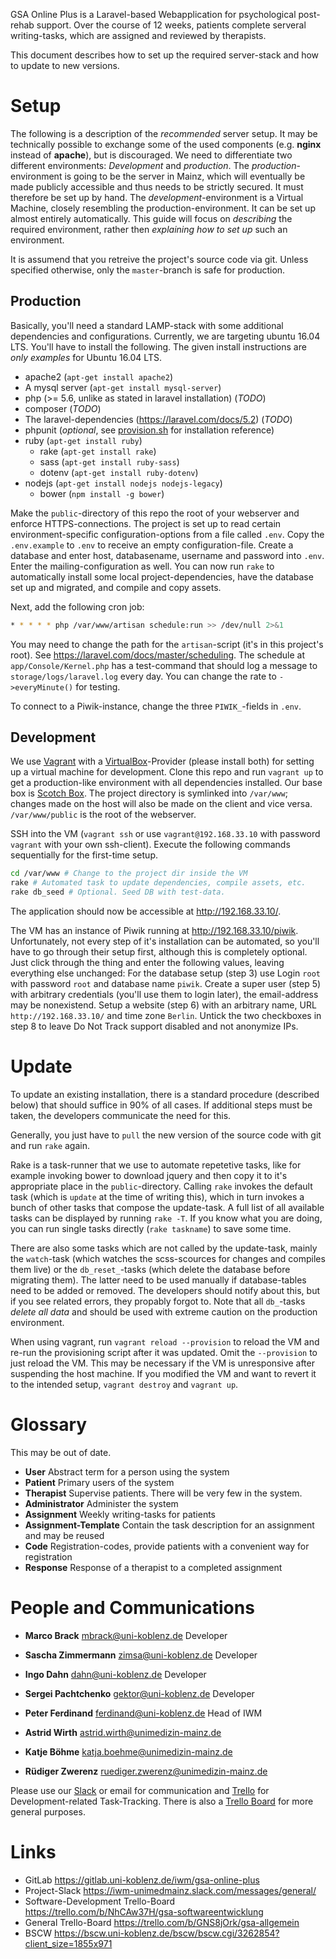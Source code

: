 GSA Online Plus is a Laravel-based Webapplication for psychological post-rehab support. Over the course of 12 weeks, patients complete serveral writing-tasks, which are assigned and reviewed by therapists.

This document describes how to set up the required server-stack and how to update to new versions.



# Setup
The following is a description of the *recommended* server setup. It may be technically possible to exchange some of the used components (e.g. **nginx** instead of **apache**), but is discouraged. We need to differentiate two different environments: *Development* and *production*. The *production*-environment is going to be the server in Mainz, which will eventually be made publicly accessible and thus needs to be strictly secured. It must therefore be set up by hand. The *development*-environment is a Virtual Machine, closely resembling the production-environment. It can be set up almost entirely automatically. This guide will focus on *describing* the required environment, rather then *explaining how to set up* such an environment.

It is assumend that you retreive the project's source code via git. Unless specified otherwise, only the `master`-branch is safe for production.


## Production
Basically, you'll need a standard LAMP-stack with some additional dependencies and configurations. Currently, we are targeting ubuntu 16.04 LTS. You'll have to install the following. The given install instructions are *only examples* for Ubuntu 16.04 LTS.

* apache2 (`apt-get install apache2`)
* A mysql server (`apt-get install mysql-server`)
* php (>= 5.6, unlike as stated in laravel installation) (*TODO*)
* composer (*TODO*)
* The laravel-dependencies (<https://laravel.com/docs/5.2>) (*TODO*)
* phpunit (*optional*, see [provision.sh](provision.sh) for installation reference)
* ruby (`apt-get install ruby`)
  * rake (`apt-get install rake`)
  * sass (`apt-get install ruby-sass`)
  * dotenv (`apt-get install ruby-dotenv`)
* nodejs (`apt-get install nodejs nodejs-legacy`)
  * bower (`npm install -g bower`)

Make the `public`-directory of this repo the root of your webserver and enforce HTTPS-connections. The project is set up to read certain environment-specific configuration-options from a file called `.env`. Copy the `.env.example` to `.env` to receive an empty configuration-file. Create a database and enter host, databasename, username and password into `.env`. Enter the mailing-configuration as well. You can now run `rake` to automatically install some local project-dependencies, have the database set up and migrated, and compile and copy assets.

Next, add the following cron job:

``` bash
* * * * * php /var/www/artisan schedule:run >> /dev/null 2>&1
```

You may need to change the path for the `artisan`-script (it's in this project's root). See <https://laravel.com/docs/master/scheduling>. The schedule at `app/Console/Kernel.php` has a test-command that should log a message to `storage/logs/laravel.log` every day. You can change the rate to `->everyMinute()` for testing.

To connect to a Piwik-instance, change the three `PIWIK_`-fields in `.env`.


## Development
We use [Vagrant](https://www.vagrantup.com/) with a [VirtualBox](https://www.virtualbox.org/)-Provider (please install both) for setting up a virtual machine for development. Clone this repo and run `vagrant up` to get a production-like environment with all dependencies installed. Our base box is [Scotch Box](https://box.scotch.io/). The project directory is symlinked into `/var/www`; changes made on the host will also be made on the client and vice versa. `/var/www/public` is the root of the webserver.

SSH into the VM (`vagrant ssh` or use `vagrant@192.168.33.10` with password `vagrant` with your own ssh-client). Execute the following commands sequentially for the first-time setup.

``` bash
cd /var/www # Change to the project dir inside the VM
rake # Automated task to update dependencies, compile assets, etc.
rake db_seed # Optional. Seed DB with test-data.
```

The application should now be accessible at <http://192.168.33.10/>.

The VM has an instance of Piwik running at <http://192.168.33.10/piwik>. Unfortunately, not every step of it's installation can be automated, so you'll have to go through their setup first, although this is completely optional. Just click through the thing and enter the following values, leaving everything else unchanged: For the database setup (step 3) use Login `root` with password `root` and database name `piwik`. Create a super user (step 5) with arbitrary credentials (you'll use them to login later), the email-address may be nonexistend. Setup a website (step 6) with an arbitrary name, URL `http://192.168.33.10/` and time zone `Berlin`. Untick the two checkboxes in step 8 to leave Do Not Track support disabled and not anonymize IPs.



# Update
To update an existing installation, there is a standard procedure (described below) that should suffice in 90% of all cases. If additional steps must be taken, the developers communicate the need for this.

Generally, you just have to `pull` the new version of the source code with git and run `rake` again.

Rake is a task-runner that we use to automate repetetive tasks, like for example invoking bower to download jquery and then copy it to it's appropriate place in the `public`-directory. Calling `rake` invokes the default task (which is `update` at the time of writing this), which in turn invokes a bunch of other tasks that compose the update-task. A full list of all available tasks can be displayed by running `rake -T`. If you know what you are doing, you can run single tasks directly (`rake taskname`) to save some time.

There are also some tasks which are not called by the update-task, mainly the `watch`-task (which watches the scss-scources for changes and compiles them live) or the `db_reset_`-tasks (which delete the database before migrating them). The latter need to be used manually if database-tables need to be added or removed. The developers should notify about this, but if you see related errors, they propably forgot to. Note that all `db_`-tasks *delete all data* and should be used with extreme caution on the production environment.

When using vagrant, run `vagrant reload --provision` to reload the VM and re-run the provisioning script after it was updated. Omit the `--provision` to just reload the VM. This may be necessary if the VM is unresponsive after suspending the host machine. If you modified the VM and want to revert it to the intended setup, `vagrant destroy` and `vagrant up`.



# Glossary
This may be out of date.

* **User** Abstract term for a person using the system
* **Patient** Primary users of the system
* **Therapist** Supervise patients. There will be very few in the system.
* **Administrator** Administer the system
* **Assignment** Weekly writing-tasks for patients
* **Assignment-Template** Contain the task description for an assignment and may be reused
* **Code** Registration-codes, provide patients with a convenient way for registration
* **Response** Response of a therapist to a completed assignment

# People and Communications
* **Marco Brack** <mbrack@uni-koblenz.de> Developer
* **Sascha Zimmermann** <zimsa@uni-koblenz.de> Developer
* **Ingo Dahn** <dahn@uni-koblenz.de> Developer
* **Sergei Pachtchenko** <gektor@uni-koblenz.de> Developer

* **Peter Ferdinand** <ferdinand@uni-koblenz.de> Head of IWM
* **Astrid Wirth** <astrid.wirth@unimedizin-mainz.de>
* **Katje Böhme** <katja.boehme@unimedizin-mainz.de>
* **Rüdiger Zwerenz** <ruediger.zwerenz@unimedizin-mainz.de>

Please use our [Slack](https://iwm-unimedmainz.slack.com/messages/general/) or email for communication and [Trello](https://trello.com/b/NhCAw37H/gsa-softwareentwicklung) for Development-related Task-Tracking. There is also a [Trello Board](https://trello.com/b/GNS8jOrk/gsa-allgemein) for more general purposes.

# Links
* GitLab https://gitlab.uni-koblenz.de/iwm/gsa-online-plus
* Project-Slack https://iwm-unimedmainz.slack.com/messages/general/
* Software-Development Trello-Board https://trello.com/b/NhCAw37H/gsa-softwareentwicklung
* General Trello-Board https://trello.com/b/GNS8jOrk/gsa-allgemein
* BSCW https://bscw.uni-koblenz.de/bscw/bscw.cgi/3262854?client_size=1855x971
